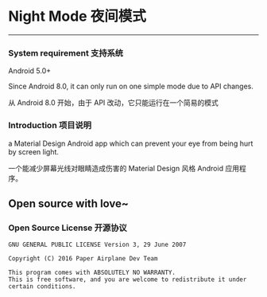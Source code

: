 # Night Mode 夜间模式
---

### System requirement 支持系统

Android 5.0+

Since Android 8.0, it can only run on one simple mode due to API changes.

从 Android 8.0 开始，由于 API 改动，它只能运行在一个简易的模式

### Introduction 项目说明

a Material Design Android app which can prevent your eye from being hurt by screen light.

一个能减少屏幕光线对眼睛造成伤害的 Material Design 风格 Android 应用程序。

Open source with love~
---

### Open Source License 开源协议

```
GNU GENERAL PUBLIC LICENSE Version 3, 29 June 2007

Copyright (C) 2016 Paper Airplane Dev Team

This program comes with ABSOLUTELY NO WARRANTY.
This is free software, and you are welcome to redistribute it under certain conditions.
```
